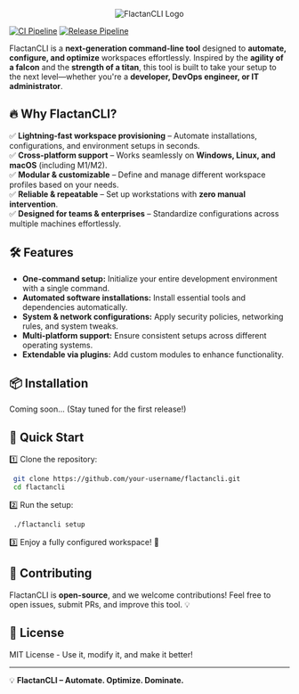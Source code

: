<p align="center">
  <img src="https://adi-roth.github.io/flactanCLI/assets/FalctanCLI.png" alt="FlactanCLI Logo">
</p>

[![CI Pipeline](https://github.com/adi-Roth/flactanCLI/actions/workflows/ci.yml/badge.svg)](https://github.com/adi-Roth/flactanCLI/actions/workflows/ci.yml)
[![Release Pipeline](https://github.com/adi-Roth/flactanCLI/actions/workflows/release.yml/badge.svg)](https://github.com/adi-Roth/flactanCLI/actions/workflows/release.yml)

FlactanCLI is a **next-generation command-line tool** designed to **automate, configure, and optimize** workspaces effortlessly. Inspired by the **agility of a falcon** and the **strength of a titan**, this tool is built to take your setup to the next level—whether you're a **developer, DevOps engineer, or IT administrator**.


## 🔥 Why FlactanCLI?

✅ **Lightning-fast workspace provisioning** – Automate installations, configurations, and environment setups in seconds.  
✅ **Cross-platform support** – Works seamlessly on **Windows, Linux, and macOS** (including M1/M2).  
✅ **Modular & customizable** – Define and manage different workspace profiles based on your needs.  
✅ **Reliable & repeatable** – Set up workstations with **zero manual intervention**.  
✅ **Designed for teams & enterprises** – Standardize configurations across multiple machines effortlessly.  

## 🛠️ Features

- **One-command setup:** Initialize your entire development environment with a single command.  
- **Automated software installations:** Install essential tools and dependencies automatically.  
- **System & network configurations:** Apply security policies, networking rules, and system tweaks.  
- **Multi-platform support:** Ensure consistent setups across different operating systems.  
- **Extendable via plugins:** Add custom modules to enhance functionality.  

## 📦 Installation

Coming soon... (Stay tuned for the first release!)

## 🚀 Quick Start

1️⃣ Clone the repository:  

```sh
 git clone https://github.com/your-username/flactancli.git
 cd flactancli
```

2️⃣ Run the setup:

```sh
 ./flactancli setup
```

3️⃣ Enjoy a fully configured workspace! 🎉

## 🤝 Contributing

FlactanCLI is **open-source**, and we welcome contributions! Feel free to open issues, submit PRs, and improve this tool. 💡

## 📜 License

MIT License - Use it, modify it, and make it better!

---
💡 **FlactanCLI – Automate. Optimize. Dominate.**
